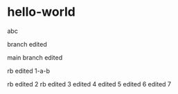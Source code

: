 # hello-world
abc

branch edited

main branch edited

rb edited 1-a-b

rb edited 2
rb edited 3
edited 4
edited 5
edited 6
edited 7
